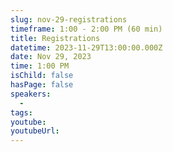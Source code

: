 ```yaml
---
slug: nov-29-registrations
timeframe: 1:00 - 2:00 PM (60 min)
title: Registrations
datetime: 2023-11-29T13:00:00.000Z
date: Nov 29, 2023
time: 1:00 PM
isChild: false
hasPage: false
speakers:
  -
tags:
youtube:
youtubeUrl:
---
```

